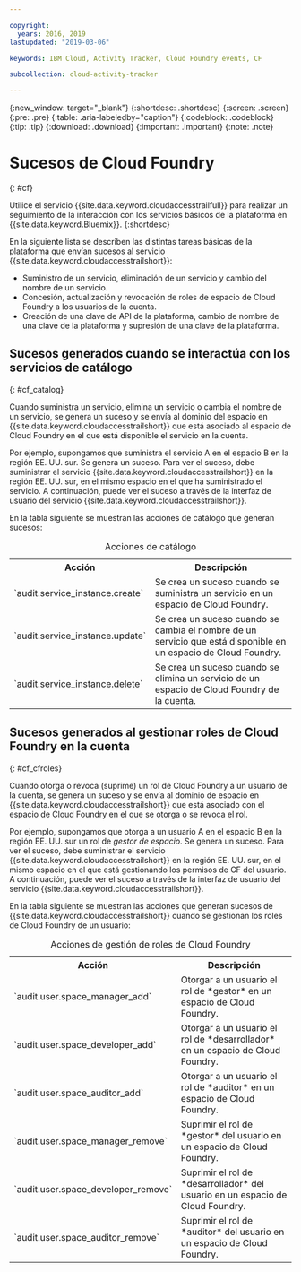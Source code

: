```yaml
---

copyright:
  years: 2016, 2019
lastupdated: "2019-03-06"

keywords: IBM Cloud, Activity Tracker, Cloud Foundry events, CF

subcollection: cloud-activity-tracker

---
```


{:new_window: target="_blank"}
{:shortdesc: .shortdesc}
{:screen: .screen}
{:pre: .pre}
{:table: .aria-labeledby="caption"}
{:codeblock: .codeblock}
{:tip: .tip}
{:download: .download}
{:important: .important}
{:note: .note}


# Sucesos de Cloud Foundry
{: #cf}

Utilice el servicio {{site.data.keyword.cloudaccesstrailfull}} para realizar un seguimiento de la interacción con los servicios básicos de la plataforma en {{site.data.keyword.Bluemix}}. 
{:shortdesc}


En la siguiente lista se describen las distintas tareas básicas de la plataforma que envían sucesos al servicio {{site.data.keyword.cloudaccesstrailshort}}: 

* Suministro de un servicio, eliminación de un servicio y cambio del nombre de un servicio.
* Concesión, actualización y revocación de roles de espacio de Cloud Foundry a los usuarios de la cuenta.
* Creación de una clave de API de la plataforma, cambio de nombre de una clave de la plataforma y supresión de una clave de la plataforma.


## Sucesos generados cuando se interactúa con los servicios de catálogo
{: #cf_catalog}

Cuando suministra un servicio, elimina un servicio o cambia el nombre de un servicio, se genera un suceso y se envía al dominio del espacio en {{site.data.keyword.cloudaccesstrailshort}} que está asociado al espacio de Cloud Foundry en el que está disponible el servicio en la cuenta. 

Por ejemplo, supongamos que suministra el servicio A en el espacio B en la región EE. UU. sur. Se genera un suceso. Para ver el suceso, debe suministrar el servicio {{site.data.keyword.cloudaccesstrailshort}} en la región EE. UU. sur, en el mismo espacio en el que ha suministrado el servicio. A continuación, puede ver el suceso a través de la interfaz de usuario del servicio {{site.data.keyword.cloudaccesstrailshort}}.

En la tabla siguiente se muestran las acciones de catálogo que generan sucesos:

<table>
  <caption>Acciones de catálogo</caption>
  <tr>
    <th>Acción</th>
	  <th>Descripción</th>
  <tr>
  <tr>
    <td>`audit.service_instance.create`</td>
	<td>Se crea un suceso cuando se suministra un servicio en un espacio de Cloud Foundry.</td>
  </tr>
  <tr>
    <td>`audit.service_instance.update`</td>
	<td>Se crea un suceso cuando se cambia el nombre de un servicio que está disponible en un espacio de Cloud Foundry.</td>
  </tr>
  <tr>
    <td>`audit.service_instance.delete`</td>
	<td>Se crea un suceso cuando se elimina un servicio de un espacio de Cloud Foundry de la cuenta.</td>
  </tr>
</table>


 	

## Sucesos generados al gestionar roles de Cloud Foundry en la cuenta
{: #cf_cfroles} 

Cuando otorga o revoca (suprime) un rol de Cloud Foundry a un usuario de la cuenta, se genera un suceso y se envía al dominio de espacio en {{site.data.keyword.cloudaccesstrailshort}} que está asociado con el espacio de Cloud Foundry en el que se otorga o se revoca el rol. 

Por ejemplo, supongamos que otorga a un usuario A en el espacio B en la región EE. UU. sur un rol de *gestor de espacio*. Se genera un suceso. Para ver el suceso, debe suministrar el servicio {{site.data.keyword.cloudaccesstrailshort}} en la región EE. UU. sur, en el mismo espacio en el que está gestionando los permisos de CF del usuario. A continuación, puede ver el suceso a través de la interfaz de usuario del servicio {{site.data.keyword.cloudaccesstrailshort}}.


En la tabla siguiente se muestran las acciones que generan sucesos de {{site.data.keyword.cloudaccesstrailshort}} cuando se gestionan los roles de Cloud Foundry de un usuario:

<table>
  <caption>Acciones de gestión de roles de Cloud Foundry</caption>
  <tr>
    <th>Acción</th>
	<th>Descripción</th>
  <tr>
  <tr>
    <td>`audit.user.space_manager_add`</td>
	<td>Otorgar a un usuario el rol de *gestor* en un espacio de Cloud Foundry.</td>
  </tr>
  <tr>
    <td>`audit.user.space_developer_add`</td>
	<td>Otorgar a un usuario el rol de *desarrollador* en un espacio de Cloud Foundry.</td>
  </tr>
  <tr>
    <td>`audit.user.space_auditor_add`</td>
	<td>Otorgar a un usuario el rol de *auditor* en un espacio de Cloud Foundry.</td>
  </tr>
  <tr>
    <td>`audit.user.space_manager_remove`</td>
	<td>Suprimir el rol de *gestor* del usuario en un espacio de Cloud Foundry.</td>
  </tr>
  <tr>
    <td>`audit.user.space_developer_remove`</td>
	<td>Suprimir el rol de *desarrollador* del usuario en un espacio de Cloud Foundry.</td>
  </tr>
  <tr>
    <td>`audit.user.space_auditor_remove`</td>
	<td>Suprimir el rol de *auditor* del usuario en un espacio de Cloud Foundry.</td>
  </tr>
</table>






	
 	
 	
